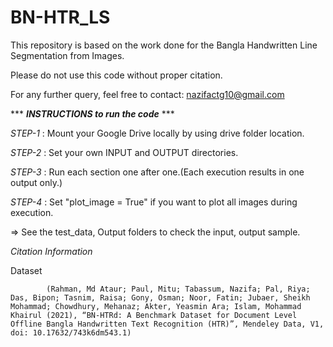 # BN-HTR_LS
This repository is based on the work done for the Bangla Handwritten Line Segmentation from Images.

Please do not use this code without proper citation.

For any further query, feel free to contact: nazifactg10@gmail.com

*** ***INSTRUCTIONS to run the code*** ***

*STEP-1* : Mount your Google Drive locally by using drive folder location.

*STEP-2* : Set your own INPUT and OUTPUT directories.

*STEP-3* : Run each section one after one.(Each execution results in one output only.)

*STEP-4* : Set "plot_image = True" if you want to plot all images during execution.
 
 => See the test_data, Output folders to check the input, output sample.

*Citation Information*


Dataset

            (Rahman, Md Ataur; Paul, Mitu; Tabassum, Nazifa; Pal, Riya; Das, Bipon; Tasnim, Raisa; Gony, Osman; Noor, Fatin; Jubaer, Sheikh Mohammad; Chowdhury, Mehanaz; Akter, Yeasmin Ara; Islam, Mohammad Khairul (2021), “BN-HTRd: A Benchmark Dataset for Document Level Offline Bangla Handwritten Text Recognition (HTR)”, Mendeley Data, V1, doi: 10.17632/743k6dm543.1)
